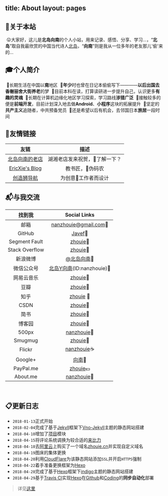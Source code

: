 title: About
layout: pages
---

## 🚩关于本站

&nbsp;😛大家好，这儿是**北岛向南**的个人小站，用来记录、感悟、分享、学习...，“**北岛**”取自我最欣赏的中国当代诗人[北岛](https://zh.wikipedia.org/wiki/%E5%8C%97%E5%B2%9B_(%E8%AF%97%E4%BA%BA))，“**向南**”则是我从一位多年的老友那儿'偷'来的...


## 🎓个人简介

&nbsp;🔹长期生活在中国以**南**地区
&nbsp;🔹**年少**时也曾在日记本偷偷写下————**以后出国去香榭丽舍大街养老**的梦
&nbsp;🔹目前本科在读，打算读研进一步提升自己，认识更多**有趣的灵魂**
&nbsp;🔹长期在计算机边缘化地区学习探索，学习路线**涉猎广泛**
&nbsp;🔹接触较多的便是**前端开发**，目前计划深入地去做**Android**、**小程序**这块的拓展提升
&nbsp;🔹坚定的**共产主义**追随者，中共预备党员
&nbsp;🔹还是希望以后有机会，去邻国日本**旅居**一段时间


## 🤝友情链接

| 	友链 	| 	描述 	|
|	:--:	|	:--:	|
| [北岛向南的老店](https://javef.github.io/)	 | 湖湘老店发来祝贺，🔞了解一下？ |
| [EricXie's Blog](http://ericxie.coding.me/)| 教书匠，👨伪码农 |
| [创造狮导航](http://chuangzaoshi.com/)		 | 为创意🎨工作者而设计 |


## 📬与我交流

| 找到我 | Social Links |
| :--:			| :--:|
| 邮箱	 		| <nanzhouie@gmail.com>🍦 |
| GitHub 		| [Javef](https://github.com/Javef)🍭 |
| Segment Fault	| [zhouie](https://segmentfault.com/u/zhouie)🍉 |
| Stack Overflow| [zhouie](https://stackoverflow.com/users/9711261/zhouie)🍫 |
| 新浪微博		| [@北岛向南](http://weibo.com/u/5736541528)🍬 |
| 微信公众号		| [北岛Y向南](http://img.my.csdn.net/uploads/201804/08/1523153885_1616.jpg)(ID:nanzhouie)🥝 |
| 网易云音乐 	| [zhouie](http://music.163.com/#/user/home?id=426481614)🍩 |
| 豆瓣			| [zhouie](https://www.douban.com/people/jave_f/)🍰 |
| 知乎			| [zhouie](https://www.zhihu.com/people/jave_f/activities) 🍇|
| CSDN			| [zhouie](https://blog.csdn.net/jave_f)🍔 |
| 简书 			| [zhouie](https://www.jianshu.com/u/003b6aa1939d)🍒 |
| 博客园			| [zhouie](http://www.cnblogs.com/zhouie/)🍵 |
| 500px 		| [nanzhouie](https://500px.com/nanzhouie)🍹 |
| Smugmug 		| [zhouie](http://music.163.com/#/user/home?id=426481614)🍻 |
| Flickr 		| [nanzhouie](https://www.flickr.com/photos/nanzhouie/)☕ |
| Google+		| [向南](https://plus.google.com/110700564157953759206)🍎 |
| PayPal.me		| [zhouie](https://www.paypal.me/zhouie)💴 |
| About.me 		| [nanzhouie](https://about.me/nanzhouie)🍡 |
​

## 📋更新日志

* `2018-01-13`正式开始
* `2018-02-04`完成了基于[Jekyll](https://www.jekyll.com.cn/)框架下[Vno-Jekyll](https://github.com/onevcat/vno-jekyll)主题的静态网站搭建
* `2018-04-10`增加了[项目](https://javef.github.io/project)模块
* `2018-04-15`将评论系统调换为较合适的[来比力](https://livere.com/)
* `2018-04-18`去[阿里云](https://cn.aliyun.com/)上购买了一个域名[zhouie.cn](https://zhouie.cn/)并实现自定义域名
* `2018-04-19`图床的集体更换
* `2018-04-20`利用[CloudFlare](https://www.cloudflare.com/)为该静态网站添加`SSL`并开启`HTTPS`强制
* `2018-04-22`着手准备更换框架为[Hexo](https://hexo.io/zh-cn/)
* `2018-04-28`完成了基于[Hexo](https://hexo.io/zh-cn/)框架下[indigo](https://github.com/yscoder/hexo-theme-indigo)主题的静态网站搭建
* `2018-04-29`基于[Travis CI](https://www.travis-ci.org/)实现[Hexo](https://hexo.io/zh-cn/)在[Github](https://github.com/)和[Coding](https://coding.net/)的**同步自动化**部署

> 详见[这里](https://zhouie.coding.me/posts/376532514/)